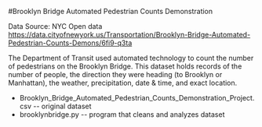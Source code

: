 #Brooklyn Bridge Automated Pedestrian Counts Demonstration

Data Source: NYC Open data https://data.cityofnewyork.us/Transportation/Brooklyn-Bridge-Automated-Pedestrian-Counts-Demons/6fi9-q3ta

The Department of Transit used automated technology to count the number of pedestrians on the Brooklyn Bridge. This dataset holds records of the number of people, the direction they were heading (to Brooklyn or Manhattan), the weather, precipitation, date & time, and exact location.

* Brooklyn_Bridge_Automated_Pedestrian_Counts_Demonstration_Project.csv -- original dataset
* brooklynbridge.py                                                     -- program that cleans and analyzes dataset
